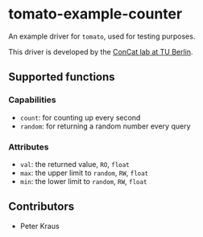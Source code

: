 # tomato-example-counter
An example driver for `tomato`, used for testing purposes.

This driver is developed by the [ConCat lab at TU Berlin](https://tu.berlin/en/concat).

## Supported functions

### Capabilities
- `count`: for counting up every second
- `random`: for returning a random number every query

### Attributes
- `val`: the returned value, `RO`, `float`
- `max`: the upper limit to `random`, `RW`, `float`
- `min`: the lower limit to `random`, `RW`, `float`

## Contributors
- Peter Kraus